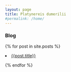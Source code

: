 ```yaml
---
layout: page
title: Platynereis dumerilii
#permalink: /home/
---
```




### Blog

{% for post in site.posts %}
  <li><a href="{{ post.url }}">{{post.title}}</a></li>

{% endfor %}

